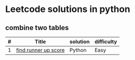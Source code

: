 # Leetcode solutions in python

## combine two tables

|#|Title|solution|difficulty|
|--|----|--------|----------|
|1|[find runner up score]([https://leetcode.com/problems/combine-two-tables/?lang=pythondata](https://www.hackerrank.com/challenges/find-second-maximum-number-in-a-list/problem?isFullScreen=true))|Python|Easy|
